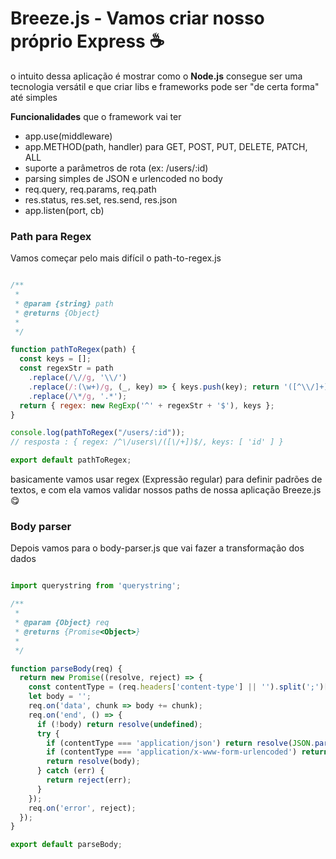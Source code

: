# Breeze.js - Vamos criar nosso próprio **Express** ☕

o intuito dessa aplicação é mostrar como o **Node.js** consegue ser uma tecnologia versátil e que criar libs e frameworks pode ser "de certa forma" até simples

**Funcionalidades** que o framework vai ter
- app.use(middleware)
- app.METHOD(path, handler) para GET, POST, PUT, DELETE, PATCH, ALL
- suporte a parâmetros de rota (ex: /users/:id)
- parsing simples de JSON e urlencoded no body
- req.query, req.params, req.path
- res.status, res.set, res.send, res.json
- app.listen(port, cb)


### Path para Regex

Vamos começar pelo mais difícil o path-to-regex.js

```javascript

/**
 * 
 * @param {string} path 
 * @returns {Object}
 * 
 */

function pathToRegex(path) {
  const keys = [];
  const regexStr = path
    .replace(/\//g, '\\/')
    .replace(/:(\w+)/g, (_, key) => { keys.push(key); return '([^\\/]+)'; })
    .replace(/\*/g, '.*');
  return { regex: new RegExp('^' + regexStr + '$'), keys };
}

console.log(pathToRegex("/users/:id"));
// resposta : { regex: /^\/users\/([\/+])$/, keys: [ 'id' ] }

export default pathToRegex;
```

basicamente vamos usar regex (Expressão regular) para definir padrões de textos, e com ela vamos validar nossos paths de nossa aplicação Breeze.js 😋

### Body parser

Depois vamos para o body-parser.js que vai fazer a transformação dos dados

```javascript

import querystring from 'querystring';

/**
 * 
 * @param {Object} req 
 * @returns {Promise<Object>}
 * 
 */

function parseBody(req) {
  return new Promise((resolve, reject) => {
    const contentType = (req.headers['content-type'] || '').split(';')[0];
    let body = '';
    req.on('data', chunk => body += chunk);
    req.on('end', () => {
      if (!body) return resolve(undefined);
      try {
        if (contentType === 'application/json') return resolve(JSON.parse(body));
        if (contentType === 'application/x-www-form-urlencoded') return resolve(querystring.parse(body));
        return resolve(body);
      } catch (err) {
        return reject(err);
      }
    });
    req.on('error', reject);
  });
}

export default parseBody;

```